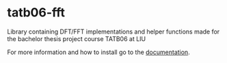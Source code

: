 # tatb06-fft

Library containing DFT/FFT implementations and helper functions made for the bachelor thesis project course TATB06 at LIU

For more information and how to install go to the [documentation](https://tatb06-fft.readthedocs.io).
